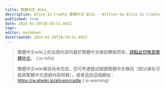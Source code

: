 ```yaml
---
title: 繁體中文 Wiki
description: Alice In Cradle 繁體中文 Wiki - Written by Alice In Cradle Community Editors
published: true
date: 2024-01-29T18:58:51.092Z
tags: 
editor: markdown
dateCreated: 2024-01-29T18:58:51.092Z
---
```


> 繁體中文wiki上的全部內容均基於簡體中文條目轉換而來，[請點此切換至簡體中文](/zh/home)。
{.is-info}

> 繁體中文wiki條目尚未完成，您可考慮嘗試閱讀簡體中文條目（部分譯名可能與繁體中文遊戲內容相異），或者造訪這個網站： https://w.atwiki.jp/aliceincradle
{.is-warning}
